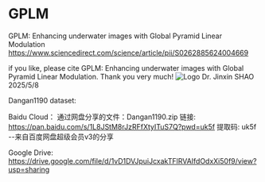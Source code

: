 # GPLM
GPLM: Enhancing underwater images with Global Pyramid Linear Modulation
https://www.sciencedirect.com/science/article/pii/S0262885624004669

if you like, please cite GPLM: Enhancing underwater images with Global Pyramid Linear Modulation.
Thank you very much!
![Logo](./new_figure1.png)
Dr. Jinxin SHAO
2025/5/8

Dangan1190 dataset:

Baidu Cloud：
通过网盘分享的文件：Dangan1190.zip
链接: https://pan.baidu.com/s/1L8JStM8rJzRFfXtyITuS7Q?pwd=uk5f 提取码: uk5f 
--来自百度网盘超级会员v3的分享

Google Drive:
https://drive.google.com/file/d/1vD1DVJpuiJcxakTFlRVAIfdOdxXi50f9/view?usp=sharing
